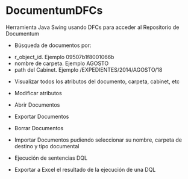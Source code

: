# DocumentumDFCs
Herramienta Java Swing usando DFCs para acceder al Repositorio de Documentum
* Búsqueda de documentos por:
- r_object_id. Ejemplo 09507b1f8001066b
- nombre de carpeta. Ejemplo  AGOSTO
- path del Cabinet. Ejemplo /EXPEDIENTES/2014/AGOSTO/18 

* Visualizar todos los atributos del documento, carpeta, cabinet, etc

* Modificar atributos

* Abrir Documentos

* Exportar Documentos

* Borrar Documentos

* Importar Documentos pudiendo seleccionar su nombre, carpeta de destino y tipo documental

* Ejecución de sentencias DQL

* Exportar a Excel el resultado de la ejecución de una DQL

